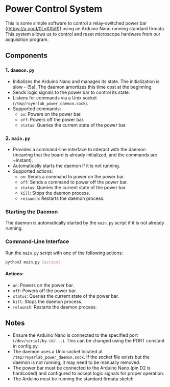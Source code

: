 # Power Control System

This is some simple software to control a relay-switched power bar ((https://a.co/d/0LyXXbR)) using an Arduino Nano running standard firmata.
This system allows us to control and reset microscope hardware from our acquisition program.

## Components

### 1. `daemon.py`
- Initializes the Arduino Nano and manages its state. The initialization is slow - (5s). The daemon amortizes this time cost at the beginning.
- Sends logic signals to the power bar to control its state.
- Listens for commands via a Unix socket (`/tmp/royerlab_power_daemon.sock`).
- Supported commands:
  - `on`: Powers on the power bar.
  - `off`: Powers off the power bar.
  - `status`: Queries the current state of the power bar.

### 2. `main.py`
- Provides a command-line interface to interact with the daemon (meaning that the board is already initialized, and the commands are ~instant).
- Automatically starts the daemon if it is not running.
- Supported actions:
  - `on`: Sends a command to power on the power bar.
  - `off`: Sends a command to power off the power bar.
  - `status`: Queries the current state of the power bar.
  - `kill`: Stops the daemon process.
  - `relaunch`: Restarts the daemon process.

### Starting the Daemon
The daemon is automatically started by the `main.py` script if it is not already running.

### Command-Line Interface
Run the `main.py` script with one of the following actions:

```bash
python3 main.py [action]
```

#### Actions:
- `on`: Powers on the power bar.
- `off`: Powers off the power bar.
- `status`: Queries the current state of the power bar.
- `kill`: Stops the daemon process.
- `relaunch`: Restarts the daemon process.

## Notes
- Ensure the Arduino Nano is connected to the specified port (`/dev/serial/by-id/...`). This can be changed using the PORT constant in config.py.
- The daemon uses a Unix socket located at `/tmp/royerlab_power_daemon.sock`. If the socket file exists but the daemon is not running, it may need to be manually removed.
- The power bar must be connected to the Arduino Nano (pin D2 is hardcoded) and configured to accept logic signals for proper operation.
- The Arduino must be running the standard firmata sketch.